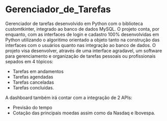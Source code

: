 # Gerenciador_de_Tarefas
Gerenciador de tarefas desenvolvido em Python com o biblioteca customtkinter, integrado ao banco de dados MySQL.
O projeto conta, por enquanto, com as interfaces de login e cadastro 100% desenvolvidas em Python utilizando o algoritimo orientado a objeto tanto na construção das interfaces com o usuários quanto nas integração ao banco de dados.
O projeto visa desenvolver, através de uma interface agradavel, um software para gerenciamento e organização de tarefas pessoais ou profissionais sepados em 4 tópicos:
- Tarefas em andamentos
- Tarefas agendadas
- Tarefas canceladas
- Tarefas concluidas.

A dashboard também irá contar com a integração de 2 APIs:
- Previsão do tempo
- Cotação das principais moedas assim como da Nasdaq e Ibovespa.
